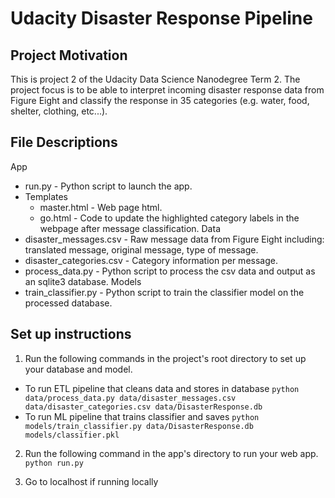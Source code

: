 # Udacity Disaster Response Pipeline

## Project Motivation

This is project 2 of the Udacity Data Science Nanodegree Term 2. The project focus is to be able to interpret incoming disaster response data from Figure Eight and classify the response in 35 categories (e.g. water, food, shelter, clothing, etc...).

## File Descriptions
App
  - run.py - Python script to launch the app.
  - Templates
    - master.html - Web page html.
    - go.html - Code to update the highlighted category labels in the webpage after message classification. 
Data
  - disaster_messages.csv - Raw message data from Figure Eight including: translated message, original message, type of message.
  - disaster_categories.csv - Category information per message. 
  - process_data.py - Python script to process the csv data and output as an sqlite3 database.
Models
  - train_classifier.py - Python script to train the classifier model on the processed database.

## Set up instructions 
1. Run the following commands in the project's root directory to set up your database and model.
  - To run ETL pipeline that cleans data and stores in database
    `python data/process_data.py data/disaster_messages.csv data/disaster_categories.csv data/DisasterResponse.db`  
  - To run ML pipeline that trains classifier and saves
    `python models/train_classifier.py data/DisasterResponse.db models/classifier.pkl`

2. Run the following command in the app's directory to run your web app.
    `python run.py`

3. Go to localhost if running locally
